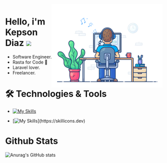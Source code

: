 <div align="left">
  <a href="https://api.daily.dev/get?r=SupianIDz" target="_blank">
    <img
      width="355"
      align="right"
      src="https://raw.githubusercontent.com/SupianIDz/SupianIDz/main/coding.gif"
    />
  </a>
</div>

# Hello, i'm Kepson Diaz <img src="https://media.giphy.com/media/mGcNjsfWAjY5AEZNw6/giphy.gif" width="50">

  - Software Engineer.
  - Rasta for Code 💯
  - Laravel lover.
  - Freelancer.
    
 #  🛠 Technologies & Tools
 - [![My Skills](https://skillicons.dev/icons?i=js,typescript,tailwind,alpinejs,vuejs,react)](https://skillicons.dev)
   
 - [![My Skills](https://skillicons.dev/icons?i=laravel,go,python,docker,postgres,mysql,linux,)](https://skillicons.dev)

  # Github Stats

  ![Anurag's GitHub stats](https://github-readme-stats.vercel.app/api?username=Kepsondiaz&show_icons=true&theme=radical)


